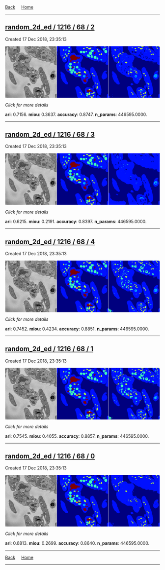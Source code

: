 
[Back](..)&nbsp;&nbsp;&nbsp;&nbsp;&nbsp;[Home](https://leapmanlab.github.io/snapshots)

---

<div class="summary"><a href="2"><h2>random_2d_ed / 1216 / 68 / 2</h2></a><p>Created 17 Dec 2018, 23:35:13
</p><a href="2"><img src="2/media/summary.png" align="center"></a><p>
<i>Click for more details</i>
</p></div>

**ari**: 0.7156. **miou**: 0.3637. **accuracy**: 0.8747. **n_params**: 446595.0000. 

---

<div class="summary"><a href="3"><h2>random_2d_ed / 1216 / 68 / 3</h2></a><p>Created 17 Dec 2018, 23:35:13
</p><a href="3"><img src="3/media/summary.png" align="center"></a><p>
<i>Click for more details</i>
</p></div>

**ari**: 0.6215. **miou**: 0.2191. **accuracy**: 0.8397. **n_params**: 446595.0000. 

---

<div class="summary"><a href="4"><h2>random_2d_ed / 1216 / 68 / 4</h2></a><p>Created 17 Dec 2018, 23:35:13
</p><a href="4"><img src="4/media/summary.png" align="center"></a><p>
<i>Click for more details</i>
</p></div>

**ari**: 0.7452. **miou**: 0.4234. **accuracy**: 0.8851. **n_params**: 446595.0000. 

---

<div class="summary"><a href="1"><h2>random_2d_ed / 1216 / 68 / 1</h2></a><p>Created 17 Dec 2018, 23:35:13
</p><a href="1"><img src="1/media/summary.png" align="center"></a><p>
<i>Click for more details</i>
</p></div>

**ari**: 0.7545. **miou**: 0.4055. **accuracy**: 0.8857. **n_params**: 446595.0000. 

---

<div class="summary"><a href="0"><h2>random_2d_ed / 1216 / 68 / 0</h2></a><p>Created 17 Dec 2018, 23:35:13
</p><a href="0"><img src="0/media/summary.png" align="center"></a><p>
<i>Click for more details</i>
</p></div>

**ari**: 0.6813. **miou**: 0.2699. **accuracy**: 0.8640. **n_params**: 446595.0000. 

---

[Back](..)&nbsp;&nbsp;&nbsp;&nbsp;&nbsp;[Home](https://leapmanlab.github.io/snapshots)

---